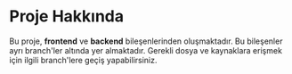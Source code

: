 # Proje Hakkında

Bu proje, **frontend** ve **backend** bileşenlerinden oluşmaktadır. Bu bileşenler ayrı branch'ler altında yer almaktadır. Gerekli dosya ve kaynaklara erişmek için ilgili branch'lere geçiş yapabilirsiniz.
